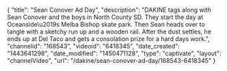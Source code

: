 {
    "title": "Sean Conover Ad Day",
    "description": "DAKINE tags along with Sean Conover and the boys in North County SD. They start the day at Oceanside\u2019s Melba Bishop skate park. Then Sean heads over to tangle with a sketchy run up and a wooden rail. After the dust settles, he ends up at Del Taco and gets a consolation prize for a hard days work.",
    "channelid": "168543",
    "videoid": "6418345",
    "date_created": "1443641298",
    "date_modified": "1450471128",
    "type": "captivate",
    "layout": "channelVideo",
    "url": "\/dakine\/sean-conover-ad-day\/168543-6418345"
}
